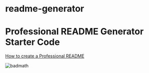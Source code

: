 # readme-generator
# Professional README Generator Starter Code

[How to create a Professional README](https://coding-boot-camp.github.io/full-stack/github/professional-readme-guide)

![badmath](https://img.shields.io/github/languages/top/lernantino/badmath)
